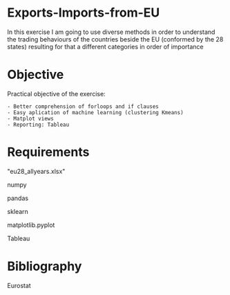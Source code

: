 # Exports-Imports-from-EU

In this exercise I am going to use diverse methods in order to understand the trading behaviours of the countries beside the EU (conformed by the 28 states) resulting for that a different categories in order of importance

# Objective

Practical objective of the exercise:

    - Better comprehension of forloops and if clauses
    - Easy aplication of machine learning (clustering Kmeans)
    - Matplot views
    - Reporting: Tableau

# Requirements

"eu28_allyears.xlsx"

numpy

pandas

sklearn

matplotlib.pyplot

Tableau 

# Bibliography

Eurostat
